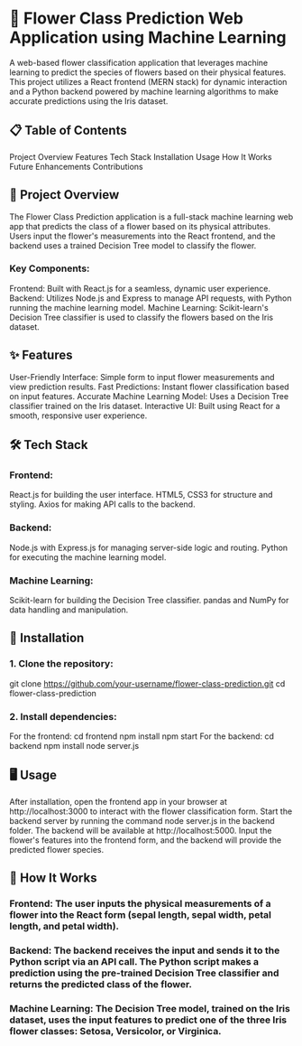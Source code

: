 # 🌸 Flower Class Prediction Web Application using Machine Learning

A web-based flower classification application that leverages machine learning to predict the species of flowers based on their physical features. This project utilizes a React frontend (MERN stack) for dynamic interaction and a Python backend powered by machine learning algorithms to make accurate predictions using the Iris dataset.

## 📋 Table of Contents

Project Overview
Features
Tech Stack
Installation
Usage
How It Works
Future Enhancements
Contributions

## 📖 Project Overview

The Flower Class Prediction application is a full-stack machine learning web app that predicts the class of a flower based on its physical attributes. Users input the flower's measurements into the React frontend, and the backend uses a trained Decision Tree model to classify the flower.

### Key Components:

Frontend: Built with React.js for a seamless, dynamic user experience.
Backend: Utilizes Node.js and Express to manage API requests, with Python running the machine learning model.
Machine Learning: Scikit-learn's Decision Tree classifier is used to classify the flowers based on the Iris dataset.

## ✨ Features

User-Friendly Interface: Simple form to input flower measurements and view prediction results.
Fast Predictions: Instant flower classification based on input features.
Accurate Machine Learning Model: Uses a Decision Tree classifier trained on the Iris dataset.
Interactive UI: Built using React for a smooth, responsive user experience.

## 🛠️ Tech Stack

### Frontend:
React.js for building the user interface.
HTML5, CSS3 for structure and styling.
Axios for making API calls to the backend.
### Backend:
Node.js with Express.js for managing server-side logic and routing.
Python for executing the machine learning model.
### Machine Learning:
Scikit-learn for building the Decision Tree classifier.
pandas and NumPy for data handling and manipulation.

## 🚀 Installation

### 1. Clone the repository:
git clone https://github.com/your-username/flower-class-prediction.git
cd flower-class-prediction

### 2. Install dependencies:
For the frontend:
cd frontend
npm install
npm start
For the backend:
cd backend
npm install
node server.js

## 🖥️ Usage

After installation, open the frontend app in your browser at http://localhost:3000 to interact with the flower classification form.
Start the backend server by running the command node server.js in the backend folder. The backend will be available at http://localhost:5000.
Input the flower's features into the frontend form, and the backend will provide the predicted flower species.

## 🔧 How It Works

### Frontend: The user inputs the physical measurements of a flower into the React form (sepal length, sepal width, petal length, and petal width).
### Backend: The backend receives the input and sends it to the Python script via an API call. The Python script makes a prediction using the pre-trained Decision Tree classifier and returns the predicted class of the flower.
### Machine Learning: The Decision Tree model, trained on the Iris dataset, uses the input features to predict one of the three Iris flower classes: Setosa, Versicolor, or Virginica.


 
